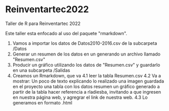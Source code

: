 # Reinventartec2022
Taller de R para Reinventartec 2022

Este taller esta enfocado al uso del paquete "rmarkdown".

1) Vamos a importar los datos de Datos2010-2016.csv de la subcarpeta /Datos
2) Generar un resumen de los datos en un generando un archivo llamado "Resumen.csv" 
3) Producir un gráfico utilizando los datos de "Resumen.csv" y guardarlo en una subcarpeta /Salidas
4) Creamos un Rmarkdown, que va
   4.1 leer la tabla Resumen.csv
   4.2 Va a mostrar:
         Un poco de texto explicando lo realizado 
         una imagen guardada en el proyecto 
         una tabla con los datos resumen
         un gráfico generado a partir de la tabla
         hacer referencia a rladiesba, invitando a que ingresen en nuestra página web, y agregrar el link de nuestra web.
   4.3 Lo generamos en formato .html
